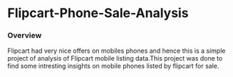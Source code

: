 # Flipcart-Phone-Sale-Analysis

### Overview

Flipcart had very nice offers on mobiles phones and hence this is a simple project of analysis of Flipcart mobile listing data.This project was done to find some intresting insights on mobile phones listed by flipcart for sale.

